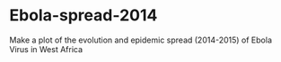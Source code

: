 # Ebola-spread-2014
Make a plot of the evolution and epidemic spread (2014-2015) of Ebola Virus in West Africa
